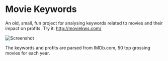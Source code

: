 # Movie Keywords
An old, small, fun project for analysing keywords related to movies and their impact on profits. Try it: http://moviekws.com/

![Screenshot](https://github.com/jakriz/moviekws/raw/master/public/images/screenshot.png)

The keywords and profits are parsed from IMDb.com, 50 top grossing movies for each year.
